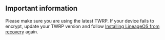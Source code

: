 ## Important information

Please make sure you are using the latest TWRP. If your device fails to encrypt, update your TWRP version and follow [Installing LineageOS from recovery](https://wiki.lineageos.org/devices/a5y17lte/install#installing-lineageos-from-recovery) again.
